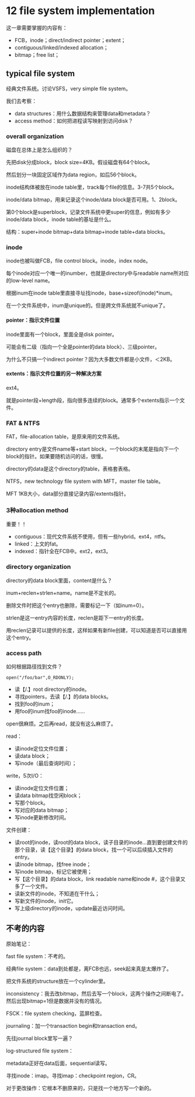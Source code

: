 # 12 file system implementation

这一章需要掌握的内容有：

- FCB，inode；direct/indirect pointer；extent；
- contiguous/linked/indexed allocation；
- bitmap；free list；

## typical file system

经典文件系统。讨论VSFS，very simple file system。

我们去考察：

- data structures：用什么数据结构来管理data和metadata？
- access method：如何把进程读写映射到访问disk？

### overall organization

磁盘在总体上是怎么组织的？

先把disk分成block，block size=4KB。假设磁盘有64个block。

然后划分一块固定区域作为data region，如后56个block。

inode结构体被放在inode table里，track每个file的信息。3-7共5个block。

inode/data bitmap，用来记录这个inode/data block是否可用。1、2block。

第0个block是superblock，记录文件系统中更super的信息，例如有多少inode/data block，inode table的基址是什么。

结构：super+inode bitmap+data bitmap+inode table+data blocks。

### inode

inode也被叫做FCB，file control block。inode，index node。

每个inode对应一个唯一的inumber，也就是directory中与readable name所对应的low-level name。

根据inum在inode table里直接寻址找inode，base+sizeof(inode)*inum。

在一个文件系统中，inum是unique的。但是跨文件系统就不unique了。

#### pointer：指示文件位置

inode里面有一个block，里面全是disk pointer。

可能会有二级（指向一个全是pointer的data block）、三级pointer。

为什么不只搞一个indirect pointer？因为大多数文件都是小文件，＜2KB。

#### extents：指示文件位置的另一种解决方案

ext4。

就是pointer段+length段，指向很多连续的block。通常多个extents指示一个文件。

### FAT & NTFS

FAT，file-allocation table，是原来用的文件系统。

directory entry是文件name等+start block，一个block的末尾是指向下一个block的指针。如果要随机访问的话，很慢。

directory的data是这个directory的table，表格套表格。

NTFS，new technology file system with MFT，master file table。 

MFT 1KB大小，data部分直接记录内容/extents指针。

### 3种allocation method

重要！！

- contiguous：现代文件系统不使用，但有一些hybrid。ext4，ntfs。
- linked：上文的fat。
- indexed：指针全在FCB中。ext2，ext3。

### directory organization

directory的data block里面，content是什么？

inum+reclen+strlen+name。name是不定长的。

删除文件时把这个entry也删除，需要标记一下（如inum=0）。

strlen是这一entry内容的长度，reclen是距下一entry的长度。

用reclen记录可以提供的长度，这样如果有新file创建，可以知道是否可以直接用这个entry。

### access path

如何根据路径找到文件？

`open("/foo/bar",O_RDONLY);`

- 读【/.】root directory的inode。
- 寻找pointers，去读【/.】的data blocks。
- 找到foo的inum；
- 用foo的inum找foo的inode……

open很麻烦。之后再read，就没有这么麻烦了。

read：

- 读inode定位文件位置；
- 读data block；
- 写inode（最后查询时间）；

write，5次I/O：

- 读inode定位文件位置；
- 读data bitmap找空闲block；
- 写那个block。
- 写对应的data bitmap；
- 写inode更新修改时间。

文件创建：

- 读root的inode，读root的data block，读子目录的inode…直到要创建文件的那个目录，读【这个目录】的data block，找一个可以后续插入文件的entry。
- 读inode bitmap，找free inode；
- 写inode bitmap，标记它被使用；
- 写【这个目录】的data block，link readable name和inode #，这个目录又多了一个文件。
- 读新文件的inode，不知道在干什么；
- 写新文件的inode，init它。
- 写上级directory的inode，update最近访问时间。



## 不考的内容

原始笔记：

fast file system：不考的。

经典file system：data到处都是，离FCB也远，seek起来真是太爆炸了。

把文件系统的structure放在一个cylinder里。



inconsistency：我去改bitmap，然后去写一个block，这两个操作之间断电了。然后出现bitmap=1但是数据并没有的情况。

FSCK：file system checking，蓝屏检查。

journaling：加一个transaction begin和transaction end。

先往journal block里写一遍？



log-structured file system：

metadata正好在data后面，sequential读写。

寻找inode：imap。寻找imap：checkpoint region，CR。

对于更改操作：它根本不删原来的，只是找一个地方写一个新的。

































